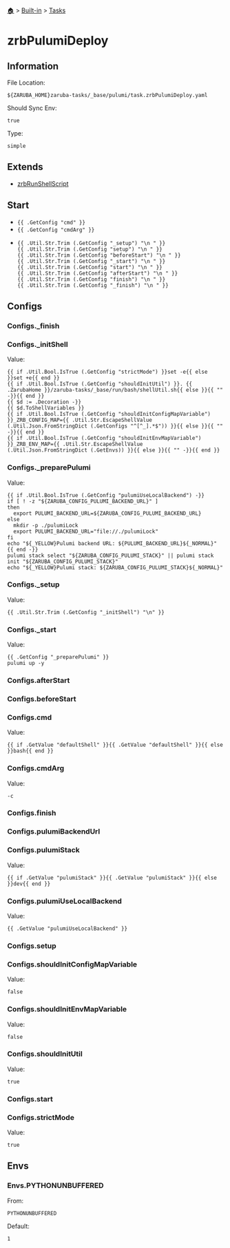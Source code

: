 <!--startTocHeader-->
[🏠](../../README.md) > [Built-in](../README.md) > [Tasks](README.md)
# zrbPulumiDeploy
<!--endTocHeader-->


## Information

File Location:

    ${ZARUBA_HOME}zaruba-tasks/_base/pulumi/task.zrbPulumiDeploy.yaml

Should Sync Env:

    true

Type:

    simple


## Extends

- [zrbRunShellScript](zrb-run-shell-script.md)


## Start

- `{{ .GetConfig "cmd" }}`
- `{{ .GetConfig "cmdArg" }}`
-
    ```
    {{ .Util.Str.Trim (.GetConfig "_setup") "\n " }}
    {{ .Util.Str.Trim (.GetConfig "setup") "\n " }}
    {{ .Util.Str.Trim (.GetConfig "beforeStart") "\n " }}
    {{ .Util.Str.Trim (.GetConfig "_start") "\n " }}
    {{ .Util.Str.Trim (.GetConfig "start") "\n " }}
    {{ .Util.Str.Trim (.GetConfig "afterStart") "\n " }}
    {{ .Util.Str.Trim (.GetConfig "finish") "\n " }}
    {{ .Util.Str.Trim (.GetConfig "_finish") "\n " }}

    ```


## Configs


### Configs._finish


### Configs._initShell

Value:

    {{ if .Util.Bool.IsTrue (.GetConfig "strictMode") }}set -e{{ else }}set +e{{ end }}
    {{ if .Util.Bool.IsTrue (.GetConfig "shouldInitUtil") }}. {{ .ZarubaHome }}/zaruba-tasks/_base/run/bash/shellUtil.sh{{ else }}{{ "" -}}{{ end }}
    {{ $d := .Decoration -}}
    {{ $d.ToShellVariables }}
    {{ if .Util.Bool.IsTrue (.GetConfig "shouldInitConfigMapVariable") }}_ZRB_CONFIG_MAP={{ .Util.Str.EscapeShellValue (.Util.Json.FromStringDict (.GetConfigs "^[^_].*$")) }}{{ else }}{{ "" -}}{{ end }}
    {{ if .Util.Bool.IsTrue (.GetConfig "shouldInitEnvMapVariable") }}_ZRB_ENV_MAP={{ .Util.Str.EscapeShellValue (.Util.Json.FromStringDict (.GetEnvs)) }}{{ else }}{{ "" -}}{{ end }}



### Configs._preparePulumi

Value:

    {{ if .Util.Bool.IsTrue (.GetConfig "pulumiUseLocalBackend") -}}
    if [ ! -z "${ZARUBA_CONFIG_PULUMI_BACKEND_URL}" ]
    then
      export PULUMI_BACKEND_URL=${ZARUBA_CONFIG_PULUMI_BACKEND_URL}
    else
      mkdir -p ./pulumiLock
      export PULUMI_BACKEND_URL="file://./pulumiLock"
    fi
    echo "${_YELLOW}Pulumi backend URL: ${PULUMI_BACKEND_URL}${_NORMAL}"
    {{ end -}}
    pulumi stack select "${ZARUBA_CONFIG_PULUMI_STACK}" || pulumi stack init "${ZARUBA_CONFIG_PULUMI_STACK}" 
    echo "${_YELLOW}Pulumi stack: ${ZARUBA_CONFIG_PULUMI_STACK}${_NORMAL}"



### Configs._setup

Value:

    {{ .Util.Str.Trim (.GetConfig "_initShell") "\n" }}


### Configs._start

Value:

    {{ .GetConfig "_preparePulumi" }}
    pulumi up -y



### Configs.afterStart


### Configs.beforeStart


### Configs.cmd

Value:

    {{ if .GetValue "defaultShell" }}{{ .GetValue "defaultShell" }}{{ else }}bash{{ end }}


### Configs.cmdArg

Value:

    -c


### Configs.finish


### Configs.pulumiBackendUrl


### Configs.pulumiStack

Value:

    {{ if .GetValue "pulumiStack" }}{{ .GetValue "pulumiStack" }}{{ else }}dev{{ end }}


### Configs.pulumiUseLocalBackend

Value:

    {{ .GetValue "pulumiUseLocalBackend" }}


### Configs.setup


### Configs.shouldInitConfigMapVariable

Value:

    false


### Configs.shouldInitEnvMapVariable

Value:

    false


### Configs.shouldInitUtil

Value:

    true


### Configs.start


### Configs.strictMode

Value:

    true


## Envs


### Envs.PYTHONUNBUFFERED

From:

    PYTHONUNBUFFERED

Default:

    1



<!--startTocSubtopic-->
<!--endTocSubtopic-->